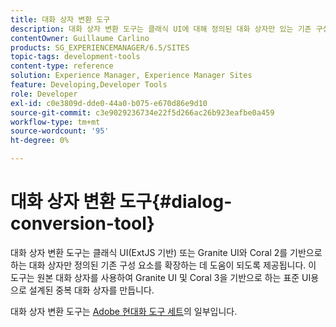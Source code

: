 ```yaml
---
title: 대화 상자 변환 도구
description: 대화 상자 변환 도구는 클래식 UI에 대해 정의된 대화 상자만 있는 기존 구성 요소를 확장하는 데 도움이 됩니다
contentOwner: Guillaume Carlino
products: SG_EXPERIENCEMANAGER/6.5/SITES
topic-tags: development-tools
content-type: reference
solution: Experience Manager, Experience Manager Sites
feature: Developing,Developer Tools
role: Developer
exl-id: c0e3809d-dde0-44a0-b075-e670d86e9d10
source-git-commit: c3e9029236734e22f5d266ac26b923eafbe0a459
workflow-type: tm+mt
source-wordcount: '95'
ht-degree: 0%

---
```


# 대화 상자 변환 도구{#dialog-conversion-tool}

대화 상자 변환 도구는 클래식 UI(ExtJS 기반) 또는 Granite UI와 Coral 2를 기반으로 하는 대화 상자만 정의된 기존 구성 요소를 확장하는 데 도움이 되도록 제공됩니다. 이 도구는 원본 대화 상자를 사용하여 Granite UI 및 Coral 3을 기반으로 하는 표준 UI용으로 설계된 중복 대화 상자를 만듭니다.

대화 상자 변환 도구는 [Adobe 현대화 도구 세트](modernization-tools.md)의 일부입니다.
